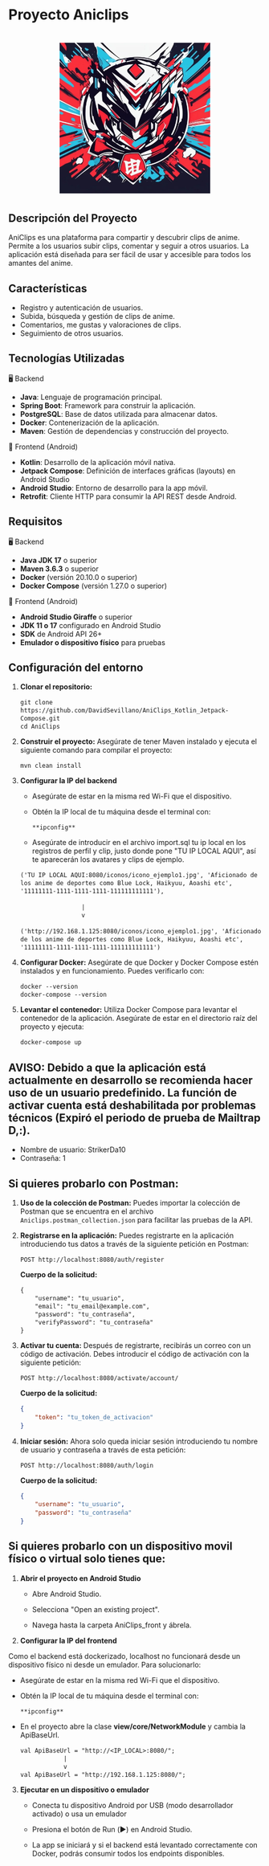 # Proyecto Aniclips

<h1 align="center">
    <img src="https://github.com/DavidSevillano/AniClips/blob/main/logo.jpg" alt="logo_aniclips"  width="300" height="300">
</h1>

## Descripción del Proyecto

AniClips es una plataforma para compartir y descubrir clips de anime. Permite a los usuarios subir clips, comentar y seguir a otros usuarios. La aplicación está diseñada para ser fácil de usar y accesible para todos los amantes del anime.

## Características

   - Registro y autenticación de usuarios.
   - Subida, búsqueda y gestión de clips de anime.
   - Comentarios, me gustas y valoraciones de clips.
   - Seguimiento de otros usuarios.
     
## Tecnologías Utilizadas

   🖥️ Backend
   
   - **Java**: Lenguaje de programación principal.
   - **Spring Boot**: Framework para construir la aplicación.
   - **PostgreSQL**: Base de datos utilizada para almacenar datos.
   - **Docker**: Contenerización de la aplicación.
   - **Maven**: Gestión de dependencias y construcción del proyecto.

   📱 Frontend (Android)

   - **Kotlin**: Desarrollo de la aplicación móvil nativa.
   - **Jetpack Compose**: Definición de interfaces gráficas (layouts) en Android Studio
   - **Android Studio**: Entorno de desarrollo para la app móvil.
   - **Retrofit**: Cliente HTTP para consumir la API REST desde Android.

## Requisitos

   🖥️ Backend

   - **Java JDK 17** o superior
   - **Maven 3.6.3** o superior
   - **Docker** (versión 20.10.0 o superior)
   - **Docker Compose** (versión 1.27.0 o superior)

   📱 Frontend (Android)

   - **Android Studio Giraffe** o superior
   - **JDK 11 o 17** configurado en Android Studio
   - **SDK** de Android API 26+
   - **Emulador o dispositivo físico** para pruebas

## Configuración del entorno

1. **Clonar el repositorio:**
   ```
   git clone https://github.com/DavidSevillano/AniClips_Kotlin_Jetpack-Compose.git
   cd AniClips
   ```

2. **Construir el proyecto:**
   Asegúrate de tener Maven instalado y ejecuta el siguiente comando para compilar el proyecto:
   ```
   mvn clean install
   ```

3. **Configurar la IP del backend**

   - Asegúrate de estar en la misma red Wi-Fi que el dispositivo.
     
   - Obtén la IP local de tu máquina desde el terminal con:
        ```
     **ipconfig**
        ```
   - Asegúrate de introducir en el archivo import.sql tu ip local en los registros de perfil y clip, justo donde pone "TU IP LOCAL AQUI", así te aparecerán los avatares y clips de ejemplo.
   ```
   ('TU IP LOCAL AQUI:8080/iconos/icono_ejemplo1.jpg', 'Aficionado de los anime de deportes como Blue Lock, Haikyuu, Aoashi etc', '11111111-1111-1111-1111-111111111111'),
   
                    |
                    v
    
   ('http://192.168.1.125:8080/iconos/icono_ejemplo1.jpg', 'Aficionado de los anime de deportes como Blue Lock, Haikyuu, Aoashi etc', '11111111-1111-1111-1111-111111111111')
   ```

4. **Configurar Docker:**
   Asegúrate de que Docker y Docker Compose estén instalados y en funcionamiento. Puedes verificarlo con:
   ```
   docker --version
   docker-compose --version
   ```

5. **Levantar el contenedor:**
   Utiliza Docker Compose para levantar el contenedor de la aplicación. Asegúrate de estar en el directorio raíz del proyecto y ejecuta:
   ```bash
   docker-compose up
   ```

## AVISO: Debido a que la aplicación está actualmente en desarrollo se recomienda hacer uso de un usuario predefinido. La función de activar cuenta está deshabilitada por problemas técnicos (Expiró el periodo de prueba de Mailtrap D,:).

- Nombre de usuario: StrikerDa10
- Contraseña: 1

## Si quieres probarlo con Postman:

1. **Uso de la colección de Postman:**
   Puedes importar la colección de Postman que se encuentra en el archivo `Aniclips.postman_collection.json` para facilitar las pruebas de la API.

2. **Registrarse en la aplicación:**
   Puedes registrarte en la aplicación introduciendo tus datos a través de la siguiente petición en Postman:
   ```
   POST http://localhost:8080/auth/register
   ```

   **Cuerpo de la solicitud:**
   ```
   {
       "username": "tu_usuario",
       "email": "tu_email@example.com",
       "password": "tu_contraseña",
       "verifyPassword": "tu_contraseña"
   }
   ```

3. **Activar tu cuenta:**
   Después de registrarte, recibirás un correo con un código de activación. Debes introducir el código de activación con la siguiente petición:
   ```
   POST http://localhost:8080/activate/account/
   ```

   **Cuerpo de la solicitud:**
   ```json
   {
       "token": "tu_token_de_activacion"
   }
   ```

4. **Iniciar sesión:**
   Ahora solo queda iniciar sesión introduciendo tu nombre de usuario y contraseña a través de esta petición:
   ```
   POST http://localhost:8080/auth/login
   ```

   **Cuerpo de la solicitud:**
   ```json
   {
       "username": "tu_usuario",
       "password": "tu_contraseña"
   }
   ```
   
## Si quieres probarlo con un dispositivo movil físico o virtual solo tienes que:

1. **Abrir el proyecto en Android Studio**

    - Abre Android Studio.

    - Selecciona "Open an existing project".

    - Navega hasta la carpeta AniClips_front y ábrela.
  
2. **Configurar la IP del frontend**

Como el backend está dockerizado, localhost no funcionará desde un dispositivo físico ni desde un emulador. Para solucionarlo:

   - Asegúrate de estar en la misma red Wi-Fi que el dispositivo.
     
   - Obtén la IP local de tu máquina desde el terminal con:
        ```
     **ipconfig**
        ```

   - En el proyecto abre la clase **view/core/NetworkModule** y cambia la ApiBaseUrl.
        ```
     val ApiBaseUrl = "http://<IP_LOCAL>:8080/";
                    |
                    v
     val ApiBaseUrl = "http://192.168.1.125:8080/";
        ```

3. **Ejecutar en un dispositivo o emulador**

   - Conecta tu dispositivo Android por USB (modo desarrollador activado) o usa un emulador
     
   - Presiona el botón de Run (▶️) en Android Studio.
     
   - La app se iniciará y si el backend está levantado correctamente con Docker, podrás consumir todos los endpoints disponibles.

